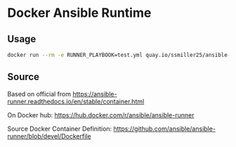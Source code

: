 # Docker Ansible Runtime


## Usage

```sh
docker run --rm -e RUNNER_PLAYBOOK=test.yml quay.io/ssmiller25/ansible-rt:latest
```

## Source
Based on official from <https://ansible-runner.readthedocs.io/en/stable/container.html>

On Docker hub: <https://hub.docker.com/r/ansible/ansible-runner>

Source Docker Container Definition:  <https://github.com/ansible/ansible-runner/blob/devel/Dockerfile>